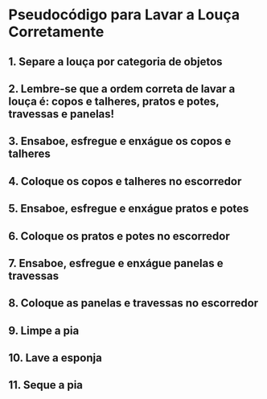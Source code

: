 # Pseudocódigo para Lavar a Louça Corretamente

 ## 1. Separe a louça por categoria de objetos
 
 ## 2. Lembre-se que a ordem correta de lavar a louça é: copos e talheres, pratos e potes, travessas e panelas!

 ## 3. Ensaboe, esfregue e enxágue os copos e talheres

 ## 4. Coloque os copos e talheres no escorredor

 ## 5. Ensaboe, esfregue e enxágue pratos e potes

 ## 6. Coloque os pratos e potes no escorredor

 ## 7. Ensaboe, esfregue e enxágue panelas e travessas

 ## 8. Coloque as panelas e travessas no escorredor

 ## 9. Limpe a pia

 ## 10. Lave a esponja

 ## 11. Seque a pia